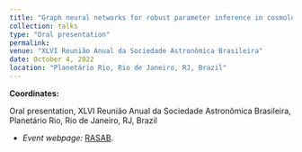 ```yaml
---
title: "Graph neural networks for robust parameter inference in cosmology: the first steps before real data"
collection: talks
type: "Oral presentation"
permalink:
venue: "XLVI Reunião Anual da Sociedade Astronômica Brasileira"
date: October 4, 2022
location: "Planetário Rio, Rio de Janeiro, RJ, Brazil"
---
```


**Coordinates:**

Oral presentation, XLVI Reunião Anual da Sociedade Astronômica Brasileira, Planetário Rio, Rio de Janeiro, RJ, Brazil

* _Event webpage:_ [RASAB](https://sab-astro.org.br).
